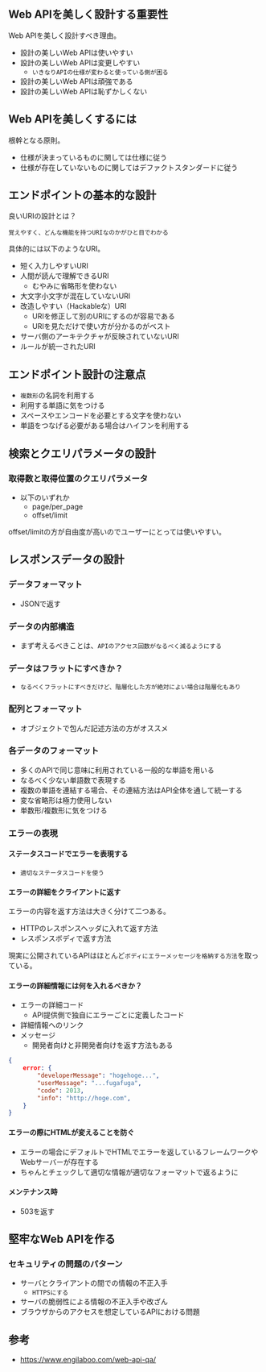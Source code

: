 ## Web APIを美しく設計する重要性

Web APIを美しく設計すべき理由。

- 設計の美しいWeb APIは使いやすい
- 設計の美しいWeb APIは変更しやすい
    - `いきなりAPIの仕様が変わると使っている側が困る`
- 設計の美しいWeb APIは頑強である
- 設計の美しいWeb APIは恥ずかしくない

## Web APIを美しくするには

根幹となる原則。

- 仕様が決まっているものに関しては仕様に従う
- 仕様が存在していないものに関してはデファクトスタンダードに従う

## エンドポイントの基本的な設計

良いURIの設計とは？

`覚えやすく、どんな機能を持つURIなのかがひと目でわかる`

具体的には以下のようなURI。

- 短く入力しやすいURI
- 人間が読んで理解できるURI
    - むやみに省略形を使わない
- 大文字小文字が混在していないURI
- 改造しやすい（Hackableな）URI
    - URIを修正して別のURIにするのが容易である
    - URIを見ただけで使い方が分かるのがベスト
- サーバ側のアーキテクチャが反映されていないURI
- ルールが統一されたURI

## エンドポイント設計の注意点

- `複数形`の名詞を利用する
- 利用する単語に気をつける
- スペースやエンコードを必要とする文字を使わない
- 単語をつなげる必要がある場合はハイフンを利用する

## 検索とクエリパラメータの設計

### 取得数と取得位置のクエリパラメータ

- 以下のいずれか
    - page/per_page
    - offset/limit

offset/limitの方が自由度が高いのでユーザーにとっては使いやすい。

## レスポンスデータの設計

### データフォーマット

- JSONで返す

### データの内部構造

- まず考えるべきことは、`APIのアクセス回数がなるべく減るようにする`

### データはフラットにすべきか？

- `なるべくフラットにすべきだけど、階層化した方が絶対によい場合は階層化もあり`

### 配列とフォーマット

- オブジェクトで包んだ記述方法の方がオススメ

### 各データのフォーマット

- 多くのAPIで同じ意味に利用されている一般的な単語を用いる
- なるべく少ない単語数で表現する
- 複数の単語を連結する場合、その連結方法はAPI全体を通して統一する
- 変な省略形は極力使用しない
- 単数形/複数形に気をつける

### エラーの表現

#### ステータスコードでエラーを表現する

- `適切なステータスコードを使う`

#### エラーの詳細をクライアントに返す

エラーの内容を返す方法は大きく分けて二つある。

- HTTPのレスポンスヘッダに入れて返す方法
- レスポンスボディで返す方法

現実に公開されているAPIはほとんど`ボディにエラーメッセージを格納する方法`を取っている。

#### エラーの詳細情報には何を入れるべきか？

- エラーの詳細コード
    - API提供側で独自にエラーごとに定義したコード
- 詳細情報へのリンク
- メッセージ
    - 開発者向けと非開発者向けを返す方法もある

```json
{
    error: {
        "developerMessage": "hogehoge...",
        "userMessage": "...fugafuga",
        "code": 2013,
        "info": "http://hoge.com",
    }
}
```

#### エラーの際にHTMLが変えることを防ぐ

- エラーの場合にデフォルトでHTMLでエラーを返しているフレームワークやWebサーバーが存在する
- ちゃんとチェックして適切な情報が適切なフォーマットで返るように

#### メンテナンス時

- 503を返す

## 堅牢なWeb APIを作る

### セキュリティの問題のパターン

- サーバとクライアントの間での情報の不正入手
    - `HTTPSにする`
- サーバの脆弱性による情報の不正入手や改ざん
- ブラウザからのアクセスを想定しているAPIにおける問題

## 参考

- https://www.engilaboo.com/web-api-qa/